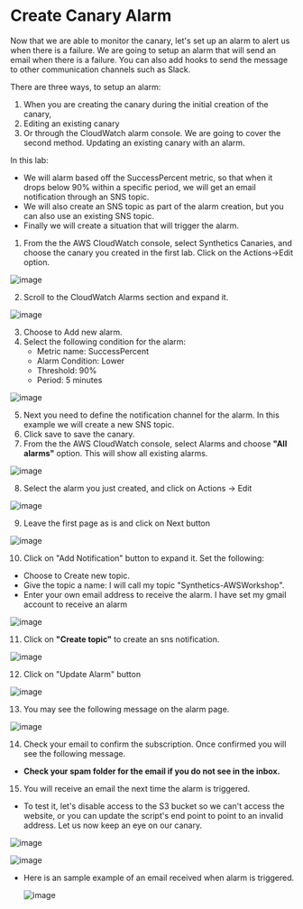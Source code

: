 # Create Canary Alarm

Now that we are able to monitor the canary, let's set up an alarm to alert us when there is a failure. We are going to setup an alarm that will send an email when there is a failure. You can also add hooks to send the message to other communication channels such as Slack.

There are three ways, to setup an alarm:
1. When you are creating the canary during the initial creation of the canary,
2. Editing an existing canary
3. Or through the CloudWatch alarm console. We are going to cover the second method. Updating an existing canary with an alarm.

In this lab:
  - We will alarm based off the SuccessPercent metric, so that when it drops below 90% within a specific period, we will get an email notification through an SNS topic.
  - We will also create an SNS topic as part of the alarm creation, but you can also use an existing SNS topic.
  - Finally we will create a situation that will trigger the alarm.

1. From the the AWS CloudWatch console, select Synthetics Canaries, and choose the canary you created in the first lab. Click on the Actions->Edit option.

  ![image](https://user-images.githubusercontent.com/59352356/216474997-982c051d-60d1-432d-8829-c8454a27d067.png)

2. Scroll to the CloudWatch Alarms section and expand it.

  ![image](https://user-images.githubusercontent.com/59352356/214961960-2c5862cf-d5a2-444a-b4eb-32502a6f255c.png)

3. Choose to Add new alarm.
4. Select the following condition for the alarm:
    - Metric name: SuccessPercent
    - Alarm Condition: Lower
    - Threshold: 90%
    - Period: 5 minutes
  
  ![image](https://user-images.githubusercontent.com/59352356/214962240-0f3c6aa8-83fb-4d31-959f-f43818617b99.png)

5. Next you need to define the notification channel for the alarm. In this example we will create a new SNS topic.
6. Click save to save the canary.
7. From the the AWS CloudWatch console, select Alarms and choose **"All alarms"** option. This will show all existing alarms.
  
  ![image](https://user-images.githubusercontent.com/59352356/216475236-333cd6f0-ab13-4598-95fa-7340eb30ff50.png)

8. Select the alarm you just created, and click on Actions -> Edit
  
  ![image](https://user-images.githubusercontent.com/59352356/216475335-5252a837-0344-43b4-bacf-c4567f18f7d1.png)

9. Leave the first page as is and click on Next button
  
  ![image](https://user-images.githubusercontent.com/59352356/214963723-0f177151-4e3b-4114-a3a2-7a40caae1d3e.png)
  
10. Click on "Add Notification" button to expand it. Set the following:
  - Choose to Create new topic.
  - Give the topic a name: I will call my topic "Synthetics-AWSWorkshop".
  - Enter your own email address to receive the alarm. I have set my gmail account to receive an alarm
  
  ![image](https://user-images.githubusercontent.com/59352356/214964555-3bde4d4c-5251-49dd-9075-413641f9f93d.png)
  
11. Click on **"Create topic"** to create an sns notification.
  
  ![image](https://user-images.githubusercontent.com/59352356/214965094-856cfb93-4b08-4864-b67a-e8ce133ae57e.png)
  
12. Click on "Update Alarm" button
  
  ![image](https://user-images.githubusercontent.com/59352356/214964701-552da4a2-5b2a-4eed-8fcc-bb0c696d0a5a.png)
  
13. You may see the following message on the alarm page.
  
  ![image](https://user-images.githubusercontent.com/59352356/214965344-0b99c25b-d520-4406-84f5-1c65b2cacb95.png)
  
14. Check your email to confirm the subscription. Once confirmed you will see the following message.
  - **Check your spam folder for the email if you do not see in the inbox.**

15. You will receive an email the next time the alarm is triggered. 
  - To test it, let's disable access to the S3 bucket so we can't access the website, or you can update the script's end point to point to an invalid address. Let us now keep an eye on our canary.

   ![image](https://user-images.githubusercontent.com/59352356/213904946-6b86f67b-c7b0-4a0d-9faa-2970bdc6e7e6.png)
   
   ![image](https://user-images.githubusercontent.com/59352356/213904966-49a7177c-9d7f-469e-9d98-d4e8ac1b24b4.png)
 - Here is an sample example of an email received when alarm is triggered.
   
   ![image](https://user-images.githubusercontent.com/59352356/216478075-54d8b8f6-cefa-471d-a135-03d3ebdfea48.png)


  




